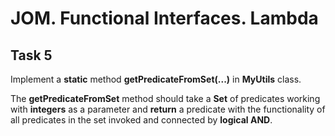 # JOM. Functional Interfaces. Lambda
## Task 5

Implement a **static** method **getPredicateFromSet(...)** in **MyUtils** class.

The **getPredicateFromSet** method should take a **Set** of predicates working with **integers** as a parameter and **return** a predicate with the functionality of all predicates in the set invoked and connected by **logical AND**.
